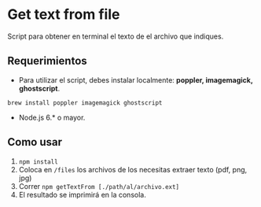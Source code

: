# Get text from file
Script para obtener en terminal el texto de el archivo que indiques.

## Requerimientos
- Para utilizar el script, debes instalar localmente: **poppler, imagemagick, ghostscript**.

`brew install poppler imagemagick ghostscript`

 - Node.js 6.* o mayor.

## Como usar

 1. `npm install`
 2. Coloca en `/files` los archivos de los necesitas extraer texto (pdf,
    png, jpg)
 3. Correr `npm getTextFrom [./path/al/archivo.ext]`
 4. El resultado se imprimirá en la consola.